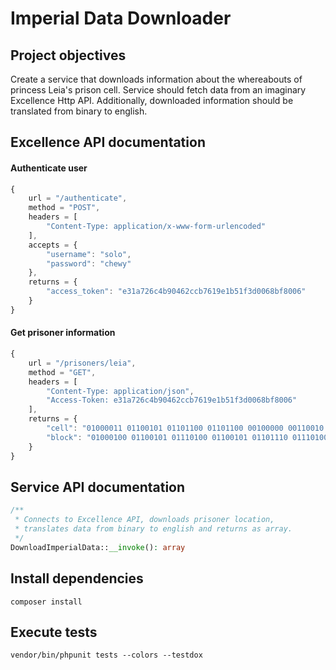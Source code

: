 # Imperial Data Downloader 


## Project objectives
Create a service that downloads information about the whereabouts of princess Leia's prison cell.
Service should fetch data from an imaginary Excellence Http API. Additionally, downloaded information should be 
translated from binary to english.


## Excellence API documentation
#### Authenticate user 
```js
{
    url = "/authenticate",
    method = "POST",
    headers = [ 
        "Content-Type: application/x-www-form-urlencoded"
    ],
    accepts = {
        "username": "solo",
        "password": "chewy"
    },
    returns = {
        "access_token": "e31a726c4b90462ccb7619e1b51f3d0068bf8006"
    }
}
```

#### Get prisoner information
```js
{
    url = "/prisoners/leia",
    method = "GET",
    headers = [ 
        "Content-Type: application/json",
        "Access-Token: e31a726c4b90462ccb7619e1b51f3d0068bf8006"
    ],
    returns = {
        "cell": "01000011 01100101 01101100 01101100 00100000 00110010 00110001 00111000 00110111",
        "block": "01000100 01100101 01110100 01100101 01101110 01110100 01101001 01101111 01101110 00100000 01000010 01101100 01101111 01100011 01101011 00100000 01000001 01000001 00101101 00110010 00110011 00101100"
    }
}
```


## Service API documentation
```php
/**
 * Connects to Excellence API, downloads prisoner location, 
 * translates data from binary to english and returns as array.
 */
DownloadImperialData::__invoke(): array
```


## Install dependencies 
```
composer install
```

## Execute tests
```
vendor/bin/phpunit tests --colors --testdox
```

